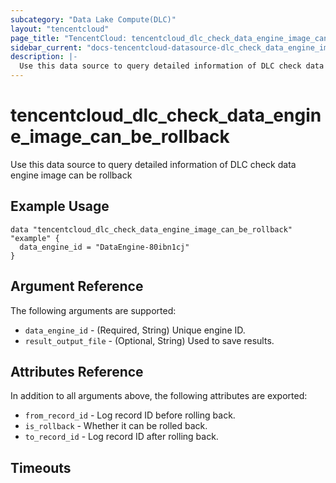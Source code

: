 ```yaml
---
subcategory: "Data Lake Compute(DLC)"
layout: "tencentcloud"
page_title: "TencentCloud: tencentcloud_dlc_check_data_engine_image_can_be_rollback"
sidebar_current: "docs-tencentcloud-datasource-dlc_check_data_engine_image_can_be_rollback"
description: |-
  Use this data source to query detailed information of DLC check data engine image can be rollback
---
```


# tencentcloud_dlc_check_data_engine_image_can_be_rollback

Use this data source to query detailed information of DLC check data engine image can be rollback

## Example Usage

```hcl
data "tencentcloud_dlc_check_data_engine_image_can_be_rollback" "example" {
  data_engine_id = "DataEngine-80ibn1cj"
}
```

## Argument Reference

The following arguments are supported:

* `data_engine_id` - (Required, String) Unique engine ID.
* `result_output_file` - (Optional, String) Used to save results.

## Attributes Reference

In addition to all arguments above, the following attributes are exported:

* `from_record_id` - Log record ID before rolling back.
* `is_rollback` - Whether it can be rolled back.
* `to_record_id` - Log record ID after rolling back.


## Timeouts

<no value>


